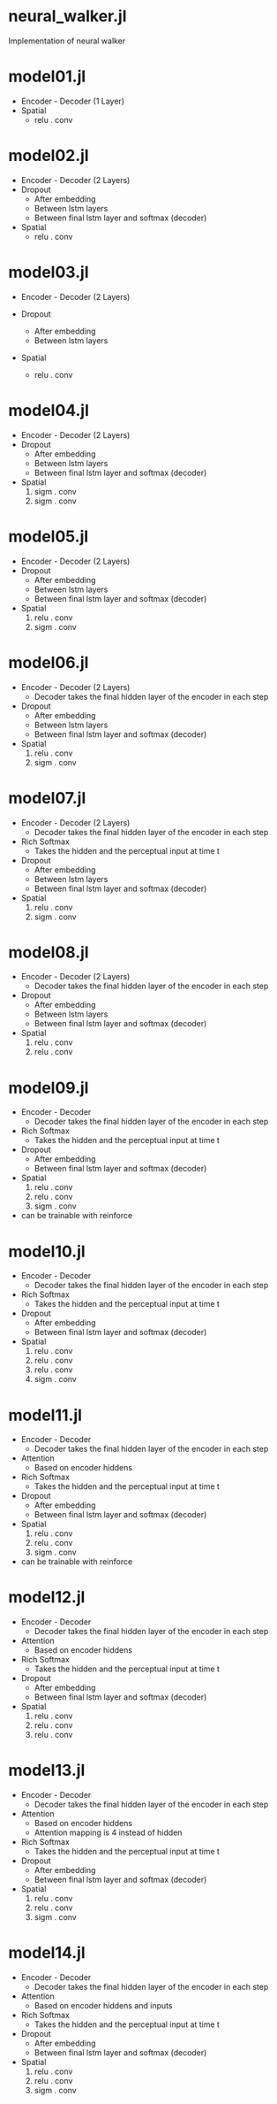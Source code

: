 # neural_walker.jl

Implementation of neural walker

# model01.jl

* Encoder - Decoder (1 Layer)
* Spatial
  * relu . conv

# model02.jl

* Encoder - Decoder (2 Layers)
* Dropout
  * After embedding
  * Between lstm layers
  * Between final lstm layer and softmax (decoder)
* Spatial
  * relu . conv

# model03.jl
* Encoder - Decoder (2 Layers)
* Dropout
  * After embedding
  * Between lstm layers

* Spatial
  * relu . conv

# model04.jl

* Encoder - Decoder (2 Layers)
* Dropout
  *  After embedding
  *  Between lstm layers
  *  Between final lstm layer and softmax (decoder)
* Spatial
  1.  sigm . conv
  2.  sigm . conv

# model05.jl

* Encoder - Decoder (2 Layers)
* Dropout
  * After embedding
  * Between lstm layers
  * Between final lstm layer and softmax (decoder)
* Spatial
  1.  relu . conv
  2.  sigm . conv

# model06.jl

* Encoder - Decoder (2 Layers)
  * Decoder takes the final hidden layer of the encoder in each step
* Dropout
  * After embedding
  * Between lstm layers
  * Between final lstm layer and softmax (decoder)
* Spatial
  1. relu . conv
  2. sigm . conv

# model07.jl

* Encoder - Decoder (2 Layers)
  * Decoder takes the final hidden layer of the encoder in each step
* Rich Softmax
  * Takes the hidden and the perceptual input at time t
* Dropout
  * After embedding
  * Between lstm layers
  * Between final lstm layer and softmax (decoder)
* Spatial
  1. relu . conv
  2. sigm . conv

# model08.jl

* Encoder - Decoder (2 Layers)
  * Decoder takes the final hidden layer of the encoder in each step
* Dropout
  * After embedding
  * Between lstm layers
  * Between final lstm layer and softmax (decoder)
* Spatial
  1. relu . conv
  2. relu . conv

# model09.jl

* Encoder - Decoder
  * Decoder takes the final hidden layer of the encoder in each step
* Rich Softmax
  * Takes the hidden and the perceptual input at time t
* Dropout
  * After embedding
  * Between final lstm layer and softmax (decoder)
* Spatial
  1. relu . conv
  2. relu . conv
  3. sigm . conv
* can be trainable with reinforce

# model10.jl

* Encoder - Decoder
  * Decoder takes the final hidden layer of the encoder in each step
* Rich Softmax
  * Takes the hidden and the perceptual input at time t
* Dropout
  * After embedding
  * Between final lstm layer and softmax (decoder)
* Spatial
  1. relu . conv
  2. relu . conv
  3. relu . conv
  4. sigm . conv

# model11.jl

* Encoder - Decoder
  * Decoder takes the final hidden layer of the encoder in each step
* Attention
  * Based on encoder hiddens
* Rich Softmax
  * Takes the hidden and the perceptual input at time t
* Dropout
  * After embedding
  * Between final lstm layer and softmax (decoder)
* Spatial
  1. relu . conv
  2. relu . conv
  3. sigm . conv
* can be trainable with reinforce

# model12.jl

* Encoder - Decoder
  * Decoder takes the final hidden layer of the encoder in each step
* Attention
  * Based on encoder hiddens
* Rich Softmax
  * Takes the hidden and the perceptual input at time t
* Dropout
  * After embedding
  * Between final lstm layer and softmax (decoder)
* Spatial
  1. relu . conv
  2. relu . conv
  3. relu . conv

# model13.jl

* Encoder - Decoder
  * Decoder takes the final hidden layer of the encoder in each step
* Attention
  * Based on encoder hiddens
  * Attention mapping is 4 instead of hidden
* Rich Softmax
  * Takes the hidden and the perceptual input at time t
* Dropout
  * After embedding
  * Between final lstm layer and softmax (decoder)
* Spatial
  1. relu . conv
  2. relu . conv
  3. sigm . conv

# model14.jl

* Encoder - Decoder
  * Decoder takes the final hidden layer of the encoder in each step
* Attention
  * Based on encoder hiddens and inputs
* Rich Softmax
  * Takes the hidden and the perceptual input at time t
* Dropout
  * After embedding
  * Between final lstm layer and softmax (decoder)
* Spatial
  1. relu . conv
  2. relu . conv
  3. sigm . conv


